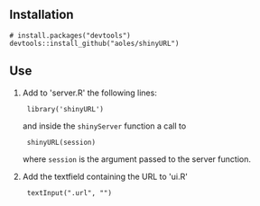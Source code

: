 ## Installation

    # install.packages("devtools")
    devtools::install_github("aoles/shinyURL")

## Use

1. Add to 'server.R' the following lines:

        library('shinyURL')
        
    and inside the `shinyServer` function a call to
    
        shinyURL(session)
        
    where `session` is the argument passed to the server function.
        

2. Add the textfield containing the URL to 'ui.R'

        textInput(".url", "")

